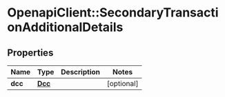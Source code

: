 # OpenapiClient::SecondaryTransactionAdditionalDetails

## Properties
Name | Type | Description | Notes
------------ | ------------- | ------------- | -------------
**dcc** | [**Dcc**](Dcc.md) |  | [optional] 



